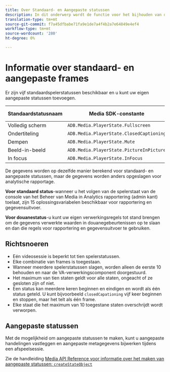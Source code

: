```yaml
---
title: Over Standaard- en Aangepaste statussen
description: In dit onderwerp wordt de functie voor het bijhouden van de spelerstatus beschreven, inclusief vereisten en richtlijnen voor het implementeren en rapporteren van standaard- en aangepaste spelerstatussen.
translation-type: tm+mt
source-git-commit: f7a45dfbabe71fa9e1de7a4f4b2a7e64849e4ef4
workflow-type: tm+mt
source-wordcount: '280'
ht-degree: 0%

---
```



# Informatie over standaard- en aangepaste frames

Er zijn vijf standaardspelerstatussen beschikbaar en u kunt uw eigen aangepaste statussen toevoegen.

| Standaardstatusnaam | Media SDK-constante | API-naam van mediagroep |
|-----------------------|------------------------------------------|-----------------------------|
| Volledig scherm | `ADB.Media.PlayerState.Fullscreen` | `fullScreen` |
| Ondertiteling | `ADB.Media.PlayerState.ClosedCaptioning` | `closedCaptioning` |
| Dempen | `ADB.Media.PlayerState.Mute` | `mute` |
| Beeld-in-beeld | `ADB.Media.PlayerState.PictureInPicture` | `pictureInPicture` |
| In focus | `ADB.Media.PlayerState.InFocus` | `inFocus` |

De gegevens worden op dezelfde manier berekend voor standaard- en aangepaste statussen, maar de gegevens worden anders opgeslagen voor analytische rapportage.

**Voor standaard status**-wanneer u het volgen van de spelerstaat van de console van het Beheer van Media in Analytics rapportering (admin kant) toelaat, zijn 15 oplossingsvariabelen beschikbaar voor rapportering en gegevensuitvoer.

**Voor douanestatus**-u kunt uw eigen verwerkingsregels tot stand brengen om de gegevens verwerkte waarden in douanegebeurtenissen op te slaan en dan die regels voor rapportering en gegevensuitvoer te gebruiken.

## Richtsnoeren

* Eén videosessie is beperkt tot tien spelerstatussen.
* Elke combinatie van frames is toegestaan.
* Wanneer meerdere spelerstatussen slagen, worden alleen de eerste 10 behouden en naar de VA-verwerkingscomponent doorgestuurd.
* Het maximum van tien staten geldt voor alle staten, ongeacht of ze gesloten zijn of niet.
* Een status kan meerdere keren beginnen en eindigen en wordt als één status geteld. U kunt bijvoorbeeld `closedCapationing` vijf keer beginnen en stoppen, maar het telt als één frame.
* Elke staat die het maximum van 10 toegestane staten overschrijdt wordt verworpen.

## Aangepaste statussen

Met de mogelijkheid om aangepaste statussen te maken, kunt u aangepaste handelingen vastleggen en aangepaste metagegevens bijwerken tijdens een afspeelsessie.

Zie de handleiding [Media API Reference voor informatie over het maken van aangepaste statussen: `createStateObject`](https://aep-sdks.gitbook.io/docs/using-mobile-extensions/adobe-media-analytics/media-api-reference#createstateobject)
